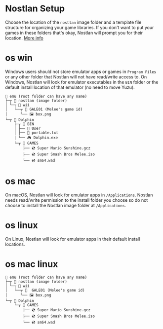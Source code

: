 # Nostlan Setup

Choose the location of the `nostlan` image folder and a template file structure for organizing your game libraries.  If you don't want to put your games in these folders that's okay, Nostlan will prompt you for their location.  [More info](https://github.com/quinton-ashley/nostlan#nostlan-file-structure)

# os win

Windows users should not store emulator apps or games in `Program Files` or any other folder that Nostlan will not have read/write access to.  On Windows, Nostlan will look for emulator executables in the `BIN` folder or the default install location of that emulator (no need to move Yuzu).

    📁 emu (root folder can have any name)
    ├─┬ 📁 nostlan (image folder)
    │ └─┬ 📁 wii
    │   └──┬ 📁 GALE01 (Melee's game id)
    │      └── 🖼 box.png
    └─┬ 📁 Dolphin
    	├─┬ 📁 BIN
    	│ ├── 📁 User
    	│ ├── 📄 portable.txt
    	│ └── 🎮 Dolphin.exe
    	└─┬ 📁 GAMES
    		├── 💿 Super Mario Sunshine.gcz
    		├── 💿 Super Smash Bros Melee.iso
    		└── 💿 sm64.wad

# os mac

On macOS, Nostlan will look for emulator apps in `/Applications`.  Nostlan needs read/write permission to the install folder you choose so do not choose to install the Nostlan image folder at `/Applications`.

# os linux

On Linux, Nostlan will look for emulator apps in their default install locations.

# os mac linux

    📁 emu (root folder can have any name)
    ├─┬ 📁 nostlan (image folder)
    │ └─┬ 📁 wii
    │   └──┬ 📁  GALE01 (Melee's game id)
    │      └── 🖼 box.png
    └─┬ 📁 Dolphin
    	└─┬ 📁 GAMES
    		├── 💿 Super Mario Sunshine.gcz
    		├── 💿 Super Smash Bros Melee.iso
    		└── 💿 sm64.wad
